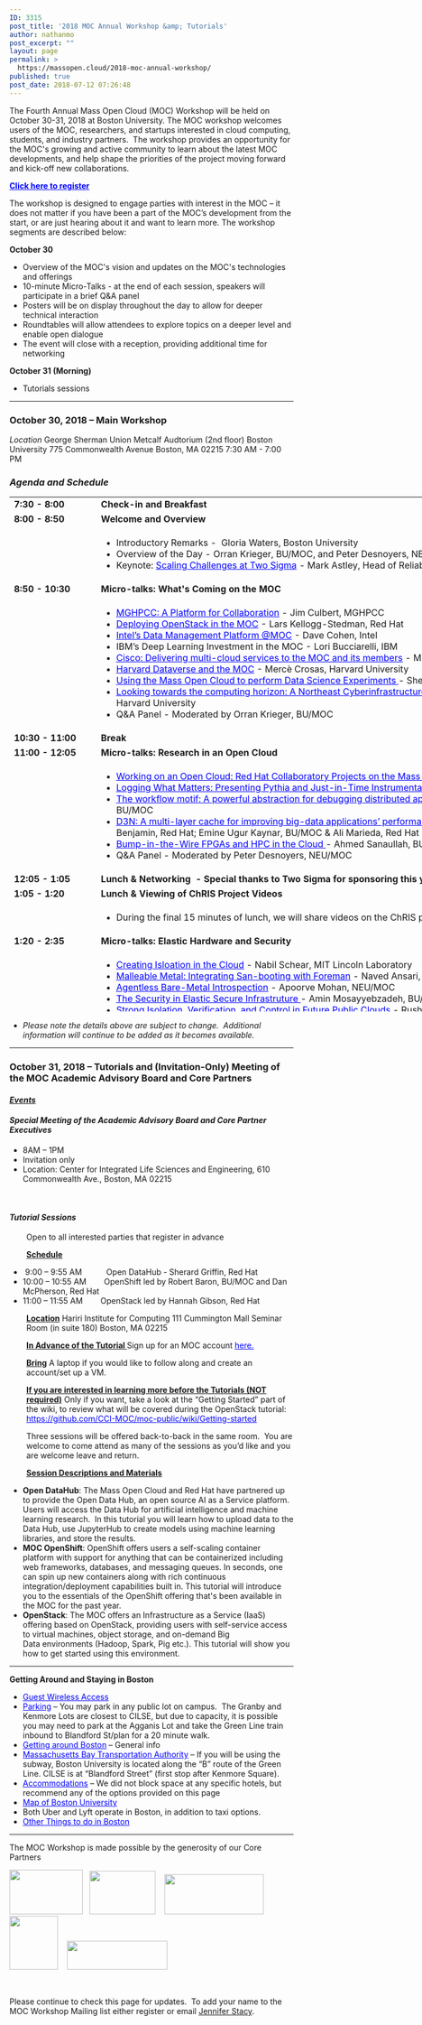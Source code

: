 ```yaml
---
ID: 3315
post_title: '2018 MOC Annual Workshop &amp; Tutorials'
author: nathanmo
post_excerpt: ""
layout: page
permalink: >
  https://massopen.cloud/2018-moc-annual-workshop/
published: true
post_date: 2018-07-12 07:26:48
---
```

<p class="entry-header">The Fourth Annual Mass Open Cloud (MOC) Workshop will be held on October 30-31, 2018 at Boston University. The MOC workshop welcomes users of the MOC, researchers, and startups interested in cloud computing, students, and industry partners.  The workshop provides an opportunity for the MOC's growing and active community to learn about the latest MOC developments, and help shape the priorities of the project moving forward and kick-off new collaborations.</p>
<strong><span style="text-decoration: underline"><span style="color: #0000ff"><a style="color: #0000ff;text-decoration: underline" href="https://docs.google.com/forms/d/e/1FAIpQLSfCxHLEwnNFMOeYruGVV6EOIWzg-ON1vpJzJ1VkNreOpz6LpA/viewform?usp=sf_link">Click here to register</a></span></span></strong>

<span style="font-weight: 400">The workshop is designed to engage parties with interest in the MOC – it does not matter if you have been a part of the MOC’s development from the start, or are just hearing about it and want to learn more. The workshop segments are described below:</span>

<b>October 30</b>
<ul>
 	<li style="font-weight: 400"><span style="font-weight: 400">Overview of the MOC's vision and updates on the MOC's technologies and offerings</span></li>
 	<li style="font-weight: 400"><span style="font-weight: 400">10-minute Micro-Talks - at the end of each session, speakers will participate in a brief Q&amp;A panel </span></li>
 	<li style="font-weight: 400"><span style="font-weight: 400">Posters will be on display throughout the day to allow for deeper technical interaction</span></li>
 	<li style="font-weight: 400"><span style="font-weight: 400">Roundtables will allow attendees to explore topics on a deeper level and enable open dialogue</span></li>
 	<li style="font-weight: 400"><span style="font-weight: 400">The event will close with a reception, providing additional time for networking</span></li>
</ul>
<b>October 31 (Morning)</b>
<ul>
 	<li style="font-weight: 400"><span style="font-weight: 400">Tutorials sessions </span></li>
</ul>

<hr />

<h3><strong>October 30, 2018 – Main Workshop</strong></h3>
<em>Location</em>
George Sherman Union
Metcalf Audtorium (2nd floor)
Boston University
775 Commonwealth Avenue
Boston, MA 02215
7:30 AM - 7:00 PM
<h3><em>Agenda and Schedule </em></h3>
<table style="width: 1184px;height: 912px">
<tbody>
<tr style="height: 18px">
<td style="width: 140.025px;height: 18px"><strong>7:30 - 8:00 </strong></td>
<td style="width: 1031.63px;height: 18px"><strong>Check-in and Breakfast </strong></td>
</tr>
<tr style="height: 18px">
<td style="width: 140.025px;height: 18px"><strong>8:00 - 8:50</strong><strong>
</strong></td>
<td style="width: 1031.63px;height: 18px"><strong>Welcome and Overview</strong></td>
</tr>
<tr style="height: 72px">
<td style="width: 140.025px;height: 72px"><strong> </strong></td>
<td style="width: 1031.63px;height: 72px">
<ul>
 	<li>Introductory Remarks -  Gloria Waters, Boston University</li>
 	<li>Overview of the Day - Orran Krieger, BU/MOC, and Peter Desnoyers, NEU/MOC</li>
 	<li>Keynote: <span style="color: #0000ff"><a style="color: #0000ff;text-decoration: underline" href="https://massopen.cloud/wp-content/uploads/2018/10/Astley-Abstract-and-Bio.pdf">Scaling Challenges at Two Sigma</a></span> - Mark Astley, Head of Reliability Engineering, Two Sigma Investments</li>
</ul>
</td>
</tr>
<tr style="height: 18px">
<td style="width: 140.025px;height: 18px"><strong>8:50 - 10:30</strong></td>
<td style="width: 1031.63px;height: 18px"><b>Micro-talks: What's Coming on the MOC</b></td>
</tr>
<tr style="height: 173px">
<td style="width: 140.025px;height: 173px"><strong> </strong></td>
<td style="width: 1031.63px;height: 173px">
<ul>
 	<li><span style="text-decoration: underline"><span style="color: #0000ff"><a style="color: #0000ff;text-decoration: underline" href="https://massopen.cloud/wp-content/uploads/2018/10/Culbert-Abstract-and-Bio.pdf">MGHPCC: A Platform for Collaboration</a></span></span> - Jim Culbert, MGHPCC</li>
 	<li><a href="https://massopen.cloud/wp-content/uploads/2018/10/Kellogg-Stedman-Abstract-and-Bio.pdf"><span style="text-decoration: underline;color: #0000ff">Deploying OpenStack in <span style="text-decoration: underline">the</span> MOC</span></a> - Lars Kellogg-Stedman, Red Hat</li>
 	<li><span style="color: #0000ff"><a style="color: #0000ff;text-decoration: underline" href="https://massopen.cloud/wp-content/uploads/2018/10/Abstract-and-Bio.pdf">Intel’s Data Management Platform @MOC</a></span> - Dave Cohen, Intel</li>
 	<li>IBM’s Deep Learning Investment in the MOC - Lori Bucciarelli, IBM</li>
 	<li><span style="color: #0000ff"><a style="color: #0000ff" href="https://massopen.cloud/wp-content/uploads/2018/10/Shepherd-Abstract-and-Bio.pdf"><span style="text-decoration: underline"><span style="color: #0000ff;text-decoration: underline">Cisco: Delivering multi-cloud services to the MOC and its members</span></span></a> </span>- Michael Shepherd, Cisco</li>
 	<li><span style="text-decoration: underline"><span style="color: #0000ff"><a style="color: #0000ff;text-decoration: underline" href="https://massopen.cloud/wp-content/uploads/2018/10/Crosas-Abstract-and-Bio.pdf">Harvard Dataverse and the MOC</a></span></span> - Mercè Crosas, Harvard University</li>
 	<li><span style="text-decoration: underline"><span style="color: #0000ff;text-decoration: underline"><a style="color: #0000ff;text-decoration: underline" href="https://massopen.cloud/wp-content/uploads/2018/10/Huels-Abstract-and-bio.pdf">Using the Mass Open Cloud to perform Data Science Experiments</a> </span></span>- Sherard Griffin, Red Hat</li>
 	<li><span style="text-decoration: underline"><span style="color: #0000ff;text-decoration: underline"><a style="color: #0000ff;text-decoration: underline" href="https://massopen.cloud/wp-content/uploads/2018/10/Gilmore-and-Yokel-Abstract-and-Bio.pdf">Looking towards the computing horizon: A Northeast Cyberinfrastructure Lab</a> </span></span>- Wayne Gilmore, Boston University &amp; Scott Yokel, Harvard University</li>
 	<li>Q&amp;A Panel - Moderated by Orran Krieger, BU/MOC</li>
</ul>
</td>
</tr>
<tr style="height: 18px">
<td style="width: 140.025px;height: 18px"><strong>10:</strong><strong>30</strong><strong style="font-family: inherit;font-size: inherit"> - 11:00</strong><strong>
</strong></td>
<td style="width: 1031.63px;height: 18px"><b>Break</b></td>
</tr>
<tr style="height: 18px">
<td style="width: 140.025px;height: 18px"><strong>11:00 - 12:05</strong></td>
<td style="width: 1031.63px;height: 18px"><b>Micro-talks: Research in an Open Cloud</b></td>
</tr>
<tr style="height: 173px">
<td style="width: 140.025px;height: 163px"><strong> </strong></td>
<td style="width: 1031.63px;height: 163px">
<ul>
 	<li><span style="text-decoration: underline"><a href="https://massopen.cloud/wp-content/uploads/2018/10/Brock-Abstract-and-Bio.pdf"><span style="color: #0000ff;text-decoration: underline">Working on an Open Cloud: Red Hat Collaboratory Projects on the Mass Open Cloud</span></a></span> - Hugh Brock, Red Hat</li>
 	<li><span style="color: #0000ff"><a style="color: #0000ff" href="https://massopen.cloud/wp-content/uploads/2018/10/Ates-and-Sturmann-Abstract-and-Bio.pdf"><span style="text-decoration: underline">Logging What Matters: Presenting Pythia and Just-in-Time Instrumentation</span></a></span> - Emre Ates, BU &amp; Lily Sturmann, BU/Red Hat</li>
 	<li><span style="text-decoration: underline"><span style="color: #0000ff;text-decoration: underline"><a style="color: #0000ff;text-decoration: underline" href="https://massopen.cloud/wp-content/uploads/2018/10/Abdi-and-Ghaemi-Abstract-and-Bio.pdf">The workflow motif: A powerful abstraction for debugging distributed applications</a>-</span></span> Mania Abdi, NEU/MOC &amp; Golsana Ghaemi, BU/MOC</li>
 	<li><a href="https://massopen.cloud/wp-content/uploads/2018/10/Benjamin-Kaynar-and-Maredia-Abstract-and-Bio.pdf"><span style="text-decoration: underline"><span style="color: #0000ff;text-decoration: underline">D3N: A multi-layer cache for improving big-data applications’ performance in data centers with imbalanced networks</span></span></a><em>- </em>Matt Benjamin, Red Hat; Emine Ugur Kaynar, BU/MOC &amp; Ali Marieda, Red Hat</li>
 	<li><span style="text-decoration: underline"><span style="color: #0000ff;text-decoration: underline"><a style="color: #0000ff;text-decoration: underline" href="https://massopen.cloud/wp-content/uploads/2018/10/Sanaullah-Abstract-and-Bio.pdf">Bump-in-the-Wire FPGAs and HPC in the Cloud</a> </span></span><em>-</em> Ahmed Sanaullah, BU</li>
 	<li>Q&amp;A Panel - Moderated by Peter Desnoyers, NEU/MOC</li>
</ul>
</td>
</tr>
<tr style="height: 18px">
<td style="width: 140.025px;height: 18px"><strong>12:05 - 1:05</strong></td>
<td style="width: 1031.63px;height: 18px"><strong>Lunch &amp; Networking  - Special thanks to Two Sigma for sponsoring this year's MOC Workshop lunch!</strong></td>
</tr>
<tr style="height: 17px">
<td style="width: 140.025px;height: 17px"><strong>1:05 - 1:20</strong></td>
<td style="width: 1031.63px;height: 17px"><strong>Lunch &amp; Viewing of ChRIS Project Videos</strong></td>
</tr>
<tr style="height: 41px">
<td style="width: 140.025px;height: 41px"><strong> </strong></td>
<td style="width: 1031.63px;height: 41px">
<ul>
 	<li>During the final 15 minutes of lunch, we will share videos on the ChRIS project.</li>
</ul>
</td>
</tr>
<tr style="height: 18px">
<td style="width: 140.025px;height: 18px"><strong>1:20 - 2:35 </strong></td>
<td style="width: 1031.63px;height: 18px"><strong>Micro-talks: Elastic Hardware and Security</strong></td>
</tr>
<tr style="height: 18px">
<td style="width: 140.025px;height: 18px"><strong> </strong></td>
<td style="width: 1031.63px;height: 18px">
<ul>
 	<li><span style="text-decoration: underline"><span style="color: #0000ff"><a style="color: #0000ff;text-decoration: underline" href="https://massopen.cloud/wp-content/uploads/2018/10/Schear-Abstract-and-Bio.pdf">Creating Isloation in the Cloud</a></span></span> - Nabil Schear, MIT Lincoln Laboratory</li>
 	<li><span style="text-decoration: underline;color: #0000ff"><a style="color: #0000ff;text-decoration: underline" href="https://massopen.cloud/wp-content/uploads/2018/10/Ballou-Abstract-and-Bio.pdf">Malleable Metal: Integrating San-booting with Foreman</a></span> - Naved Ansari, BU/MOC &amp; Ian Ballou, BU/MOC</li>
 	<li><a href="https://massopen.cloud/wp-content/uploads/2018/10/Mohan-Abstract-and-Bio.pdf"><span style="text-decoration: underline"><span style="color: #0000ff;text-decoration: underline">Agentless Bare-Metal Introspection</span></span></a> - Apoorve Mohan, NEU/MOC</li>
 	<li><span style="text-decoration: underline"><span style="color: #0000ff;text-decoration: underline"><a style="color: #0000ff;text-decoration: underline" href="https://massopen.cloud/wp-content/uploads/2018/10/Mossayebzedah-Abstract-and-Bio-1.pdf">The Security in Elastic Secure Infrastruture</a> </span></span>- Amin Mosayyebzadeh, BU/MOC</li>
 	<li><a href="https://massopen.cloud/wp-content/uploads/2018/10/Patel-Abstract-and-Bio.pdf"><span style="text-decoration: underline;color: #0000ff">Strong Isolation, Verification, and Control in Future Public Clouds</span></a> - Rushi Patel, BU</li>
 	<li><a href="https://massopen.cloud/wp-content/uploads/2018/10/Tikale-Abstract-and-Bio.pdf"><span style="text-decoration: underline"><span style="color: #0000ff;text-decoration: underline">FLOCX: Enabling marketplace at the bottom of the cloud</span> </span></a>- Sahil Tikale, BU/MOC</li>
 	<li>Q&amp;A Panel - Moderated by Orran Krieger, BU/MOC</li>
</ul>
</td>
</tr>
<tr style="height: 18px">
<td style="width: 140.025px;height: 18px"><strong>2:35 - 3:40</strong></td>
<td style="width: 1031.63px;height: 18px"><strong>Micro-talks: Research on an Open Cloud</strong></td>
</tr>
<tr style="height: 135px">
<td style="width: 140.025px;height: 135px"><strong> </strong></td>
<td style="width: 1031.63px;height: 135px">
<ul>
 	<li><span style="text-decoration: underline"><a href="https://massopen.cloud/wp-content/uploads/2018/10/McPherson-and-Pienaar-Abstract-and-Bio-2.pdf"><span style="color: #0000ff;text-decoration: underline">Medical Image Processing on the MOC with ChRIS and OpenShift</span> </a></span>- Dan McPherson, Red Hat &amp; Rudolph Pienaar, Boston Children's Hospital</li>
 	<li><span style="text-decoration: underline"><span style="color: #0000ff"><a style="color: #0000ff;text-decoration: underline" href="https://massopen.cloud/wp-content/uploads/2018/10/Getchell-Abstract-and-Bio.pdf">Secure Multi-Party Computing in the Cloud</a></span></span> - Ben Getchell, BU</li>
 	<li><a href="https://massopen.cloud/wp-content/uploads/2018/10/Unger-Abstract-and-Bio.pdf"><span style="text-decoration: underline"><span style="color: #0000ff;text-decoration: underline">FaaS: Think Outside the Container</span> </span></a>- Tommy Unger, BU</li>
 	<li><a href="https://massopen.cloud/wp-content/uploads/2018/10/Dong-Abstract-and-Bio.pdf"><span style="text-decoration: underline;color: #0000ff">A demonstration of adapting HW to SW needs for network workloads</span></a> - Han Dong, BU</li>
 	<li><span style="text-decoration: underline;color: #0000ff"><a style="color: #0000ff;text-decoration: underline" href="https://massopen.cloud/wp-content/uploads/2018/10/UKL__A_Unikernel_based_on_Linux.pdf">A Unikernal based on Linux</a></span> - Ali Raza, BU &amp; Parul Sohal, BU</li>
 	<li>Q&amp;A Panel - Moderated by Pater Desnoyers, NEU/MOC</li>
</ul>
</td>
</tr>
<tr style="height: 18px">
<td style="width: 140.025px;height: 18px"><strong>3:40 - 4:10</strong></td>
<td style="width: 1031.63px;height: 18px"><strong>Break</strong></td>
</tr>
<tr style="height: 18px">
<td style="width: 140.025px;height: 18px"><strong>4:10 - 4:55</strong></td>
<td style="width: 1031.63px;height: 18px"><strong>Roundtables (Attendees will pick one to attend)</strong></td>
</tr>
<tr style="height: 42px">
<td style="width: 140.025px;height: 42px"><span style="text-decoration: underline;color: #0000ff"><strong> </strong></span></td>
<td style="width: 1031.63px;height: 42px">
<ul>
 	<li><span style="text-decoration: underline"><span style="color: #0000ff"><a style="color: #0000ff;text-decoration: underline" href="https://massopen.cloud/wp-content/uploads/2018/10/Research-Roundtable-1.pdf">Future Research Opportunities in the MOC </a></span></span>- facilitated by Ayse Coskun, BU; Raja Sambasivan, BU &amp; Mayank Varia, BU</li>
 	<li><a href="https://massopen.cloud/wp-content/uploads/2018/10/Data-Science-and-the-MOC-Roundtable-1.pdf"><span style="text-decoration: underline;color: #0000ff">Data Science and the MOC</span></a> - facilitated by Merce Crosas, Harvard University &amp; Sherard Griffin, Red Hat</li>
 	<li><span style="text-decoration: underline"><span style="color: #0000ff"><a style="color: #0000ff;text-decoration: underline" href="https://massopen.cloud/wp-content/uploads/2018/10/NECI-Roundtable-2.pdf">Looking towards the computing horizon: A Northeast Cyberinfrastructure Lab</a> </span></span>- facilitated by John Goodhue, MGHPCC &amp; Scott Yokel, Harvard University</li>
</ul>
</td>
</tr>
<tr style="height: 17px">
<td style="width: 140.025px;height: 17px"><strong>4:55 - 5:10</strong></td>
<td style="width: 1031.63px;height: 17px"><strong>Break  (Roundtable leads prepare report outs)</strong></td>
</tr>
<tr style="height: 18px">
<td style="width: 140.025px;height: 18px"><strong>5:10 - 5:30</strong></td>
<td style="width: 1031.63px;height: 18px"><strong>Roundtable Report Outs</strong></td>
</tr>
<tr style="height: 18px">
<td style="width: 140.025px;height: 18px"><strong>5:30 - 5:40</strong></td>
<td style="width: 1031.63px;height: 18px"><strong>Closing Remarks</strong></td>
</tr>
<tr style="height: 18px">
<td style="width: 140.025px;height: 18px"><strong>5:40 - 6:45</strong></td>
<td style="width: 1031.63px;height: 18px"><strong>Reception - Special thanks to Red Hat for sponsoring this year's MOC Workshop reception!</strong></td>
</tr>
</tbody>
</table>
<ul>
 	<li><em>Please note the details above are subject to change.  Additional information will continue to be added as it becomes available.</em></li>
</ul>

<hr />

<h3><strong>October 31, 2018 – Tutorials and (Invitation-Only) Meeting of the MOC Academic Advisory Board and Core Partners</strong></h3>
<h4><span style="text-decoration: underline"><strong><em>Events</em></strong></span></h4>
<h4><strong><em>Special Meeting of the Academic Advisory Board and Core Partner Executives</em></strong></h4>
<ul>
 	<li>8AM – 1PM</li>
 	<li>Invitation only</li>
 	<li>Location: Center for Integrated Life Sciences and Engineering, 610 Commonwealth Ave., Boston, MA 02215</li>
</ul>
&nbsp;
<h4><strong><em>Tutorial Sessions</em> </strong></h4>
<p style="padding-left: 30px">Open to all interested parties that register in advance</p>
<p style="padding-left: 30px"><strong><u>Schedule</u></strong></p>

<ul>
 	<li> 9:00 – 9:55 AM           Open DataHub - Sherard Griffin, Red Hat</li>
 	<li>10:00 – 10:55 AM        OpenShift led by Robert Baron, BU/MOC and Dan McPherson, Red Hat</li>
 	<li>11:00 – 11:55 AM        OpenStack led by Hannah Gibson, Red Hat</li>
</ul>
<p style="padding-left: 30px"><strong><u>Location</u></strong>
Hariri Institute for Computing
111 Cummington Mall
Seminar Room (in suite 180)
Boston, MA 02215</p>
<p style="padding-left: 30px"><strong><u>In Advance of the Tutorial
</u></strong>Sign up for an MOC account <span style="text-decoration: underline"><span style="color: #0000ff"><a style="color: #0000ff;text-decoration: underline" href="https://massopen.cloud/blog/user-account-request-form/">here.</a></span></span></p>
<p style="padding-left: 30px"><strong><u>Bring</u></strong>
A laptop if you would like to follow along and create an account/set up a VM.</p>
<p style="padding-left: 30px"><strong><u>If you are interested in learning more before the Tutorials (NOT required)</u></strong>
Only if you want, take a look at the “Getting Started” part of the wiki, to review what will be covered during the OpenStack tutorial:
<span style="text-decoration: underline"><span style="color: #0000ff"><a style="color: #0000ff;text-decoration: underline" href="https://github.com/CCI-MOC/moc-public/wiki/Getting-started">https://github.com/CCI-MOC/moc-public/wiki/Getting-started</a></span></span></p>
<p style="padding-left: 30px">Three sessions will be offered back-to-back in the same room.  You are welcome to come attend as many of the sessions as you’d like and you are welcome leave and return.</p>
<p style="padding-left: 30px"><strong><u>Session Descriptions and Materials</u></strong></p>

<ul>
 	<li><strong>Open DataHub</strong>: The Mass Open Cloud and Red Hat have partnered up to provide the Open Data Hub, an open source AI as a Service platform.  Users will access the Data Hub for artificial intelligence and machine learning research.  In this tutorial you will learn how to upload data to the Data Hub, use JupyterHub to create models using machine learning libraries, and store the results.</li>
 	<li><strong>MOC OpenShift</strong>: OpenShift offers users a self-scaling container platform with support for anything that can be containerized including web frameworks, databases, and messaging queues. In seconds, one can spin up new containers along with rich continuous integration/deployment capabilities built in. This tutorial will introduce you to the essentials of the OpenShift offering that's been available in the MOC for the past year.</li>
 	<li><strong>OpenStack</strong>: The MOC offers an Infrastructure as a Service (IaaS) offering based on OpenStack, providing users with self-service access to virtual machines, object storage, and on-demand Big Data environments (Hadoop, Spark, Pig etc.). This tutorial will show you how to get started using this environment.</li>
</ul>

<hr />

<strong>Getting Around and Staying in Boston
</strong>
<ul>
 	<li><span style="text-decoration: underline"><span style="color: #0000ff"><a style="color: #0000ff;text-decoration: underline" href="https://www.bu.edu/tech/services/support/networks/wireless/guest/">Guest Wireless Access</a></span></span></li>
 	<li><span style="text-decoration: underline"><span style="color: #0000ff"><a style="color: #0000ff;text-decoration: underline" href="https://www.bu.edu/parking/lots-locations/family-guests-and-visitor-parking/">Parking</a></span></span> – You may park in any public lot on campus.  The Granby and Kenmore Lots are closest to CILSE, but due to capacity, it is possible you may need to park at the Agganis Lot and take the Green Line train inbound to Blandford St/plan for a 20 minute walk.</li>
 	<li><span style="text-decoration: underline;color: #0000ff"><a style="color: #0000ff;text-decoration: underline" href="http://www.bu.edu/admissions/student-life/city-of-boston/transportation/">Getting around Boston</a></span> – General info</li>
 	<li><a href="http://www.mbta.com/"><span style="text-decoration: underline;color: #0000ff">Massachusetts Bay Transportation Authority</span></a> – If you will be using the subway, Boston University is located along the “B” route of the Green Line. CILSE is at “Blandford Street” (first stop after Kenmore Square).</li>
 	<li><a href="http://www.bu.edu/alumni/benefits-resources/travel/#hotels"><span style="text-decoration: underline"><span style="color: #0000ff;text-decoration: underline">Accommodations</span></span></a> – We did not block space at any specific hotels, but recommend any of the options provided on this page</li>
 	<li><a href="http://www.bu.edu/maps/"><span style="text-decoration: underline"><span style="color: #0000ff;text-decoration: underline">Map of Boston University</span></span></a></li>
 	<li>Both Uber and Lyft operate in Boston, in addition to taxi options.</li>
 	<li><span style="text-decoration: underline"><span style="color: #0000ff"><a style="color: #0000ff;text-decoration: underline" href="http://www.bu.edu/admissions/student-life/city-of-boston/">Other Things to do in Boston</a></span></span></li>
</ul>

<hr />

The MOC Workshop is made possible by the generosity of our Core Partners

<img class="alignnone wp-image-781" src="https://massopen.cloud/wp-content/uploads/2016/03/cisco-logo-3-300x182.jpg" alt="" width="130" height="79" />   <img class="alignnone wp-image-780" src="https://massopen.cloud/wp-content/uploads/2016/03/293px-Intel-logo.svg.png" alt="" width="117" height="77" />    <img class="alignnone wp-image-3204" src="https://massopen.cloud/wp-content/uploads/2016/03/na_logo_hrz_2c_rgb_lrg1-300x120.jpg" alt="" width="176" height="71" />   <img class="alignnone wp-image-787" src="https://massopen.cloud/wp-content/uploads/2016/03/redhat-logo-273x300.jpg" alt="" width="86" height="95" />    <img class="alignnone wp-image-785" src="https://massopen.cloud/wp-content/uploads/2016/03/TwoSigma-636x183-300x86.png" alt="" width="178" height="51" />

&nbsp;

Please continue to check this page for updates.  To add your name to the MOC Workshop Mailing list either register or email <a href="jstacy@bu.edu">Jennifer Stacy</a>.